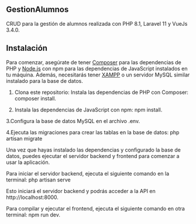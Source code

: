 ## GestionAlumnos

CRUD para la gestión de alumnos realizada con PHP 8.1, Laravel 11 y VueJs 3.4.0.

## Instalación

Para comenzar, asegúrate de tener [Composer](https://getcomposer.org/) para las dependencias de PHP y [Node.js](https://nodejs.org/) con npm para las dependencias de JavaScript instalados en tu máquina. Además, necesitarás tener [XAMPP](https://www.apachefriends.org/index.html) o un servidor MySQL similar instalado para la base de datos.

1. Clona este repositorio:
Instala las dependencias de PHP con Composer: composer install.

2. Instala las dependencias de JavaScript con npm: npm install.

3.Configura la base de datos MySQL en el archivo .env.


4.Ejecuta las migraciones para crear las tablas en la base de datos: php artisan migrate


Una vez que hayas instalado las dependencias y configurado la base de datos, puedes ejecutar el servidor backend y frontend para comenzar a usar la aplicación.


Para iniciar el servidor backend, ejecuta el siguiente comando en la terminal: php artisan serve

Esto iniciará el servidor backend y podrás acceder a la API en http://localhost:8000.

Para compilar y ejecutar el frontend, ejecuta el siguiente comando en otra terminal: npm run dev.
